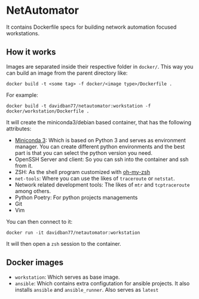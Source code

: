 # NetAutomator

It contains Dockerfile specs for building network automation focused workstations.

## How it works

Images are separated inside their respective folder in `docker/`. This way you can build an image from the parent directory like:

```shell
docker build -t <some tag> -f docker/<image type>/Dockerfile .
```

For example:

```shell
docker build -t davidban77/netautomator:workstation -f docker/workstation/Dockerfile .
```

It will create the miniconda3/debian based container, that has the following attributes:

- [Miniconda 3](https://docs.conda.io/projects/conda/en/latest/): Which is based on Python 3 and serves as environment manager. You can create different python environments and the best part is that you can select the python version you need.
- OpenSSH Server and client: So you can ssh into the container and ssh from it.
- ZSH: As the shell program customized with [oh-my-zsh](https://github.com/robbyrussell/oh-my-zsh)
- `net-tools`: Where you can use the likes of `traceroute` or `netstat`.
- Network related development tools: The likes of `mtr` and `tcptraceroute` among others.
- Python Poetry: For python projects managements
- Git
- Vim

You can then connect to it:

```shell
docker run -it davidban77/netautomator:workstation
```

It will then open a `zsh` session to the container.

## Docker images

- `workstation`: Which serves as base image.
- `ansible`: Which contains extra configutation for ansible projects. It also installs `ansible` and `ansible_runner`. Also serves as `latest`
